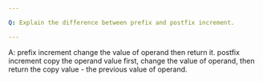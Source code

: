 ```yaml
---

Q: Explain the difference between prefix and postfix increment.

---
```


A: prefix increment change the value of operand then return it.
postfix increment copy the operand value first, change the value of operand, then return the copy value - the previous value of operand.